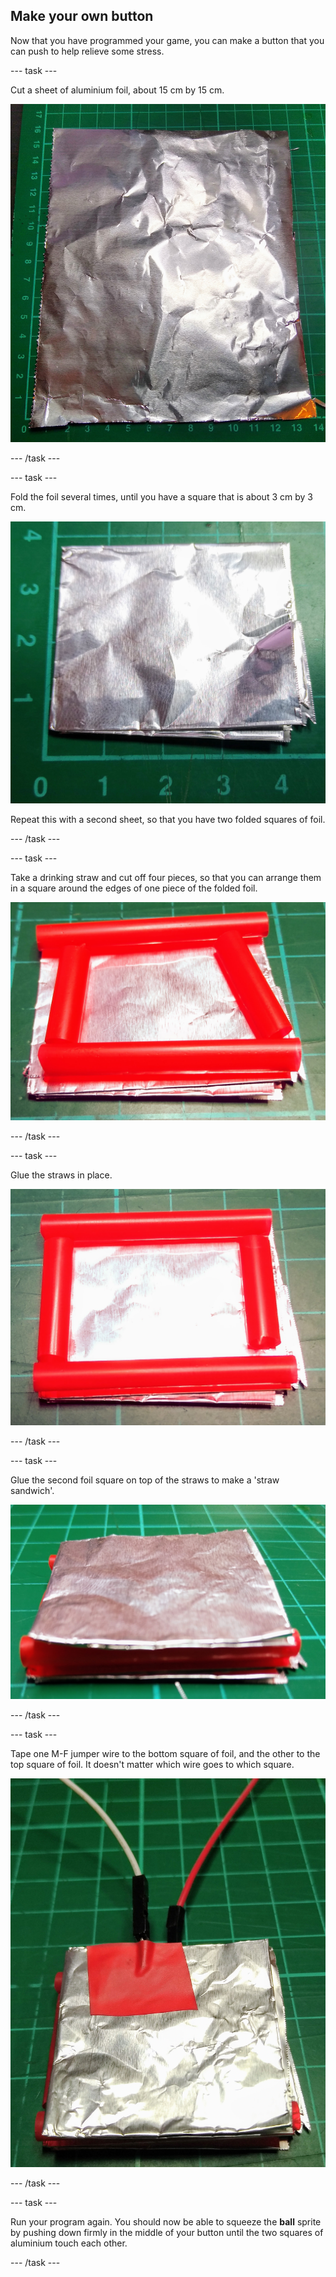 ## Make your own button

Now that you have programmed your game, you can make a button that you can push to help relieve some stress.

--- task ---

Cut a sheet of aluminium foil, about 15 cm by 15 cm.

![Image of a sheet of aluminium foil, about 15 cm squared.](images/foil.jpg)

--- /task ---

--- task ---

Fold the foil several times, until you have a square that is about 3 cm by 3 cm.

![Image of a folded square of aluminium foil, about 3 cm by 3 cm.](images/foil-folded.jpg)

Repeat this with a second sheet, so that you have two folded squares of foil.

--- /task ---

--- task ---

Take a drinking straw and cut off four pieces, so that you can arrange them in a square around the edges of one piece of the folded foil.

![Image of four pieces of drinking straw arranged around the edges of the foil square.](images/straws-cut.jpg)

--- /task ---

--- task ---

Glue the straws in place.

![Image of four pieces of straw, glued to the edges of one foil square.](images/straws-glued.jpg)

--- /task ---

--- task ---

Glue the second foil square on top of the straws to make a 'straw sandwich'.

![Image of the second square of foil, glued to the top of the straws.](images/foil-glued.jpg)

--- /task ---

--- task ---

Tape one M-F jumper wire to the bottom square of foil, and the other to the top square of foil. It doesn't matter which wire goes to which square.

![Image of wires taped to the top and bottom squares of foil,](images/leads-attached.jpg)

--- /task ---

--- task ---

Run your program again. You should now be able to squeeze the **ball** sprite by pushing down firmly in the middle of your button until the two squares of aluminium touch each other.

--- /task ---
